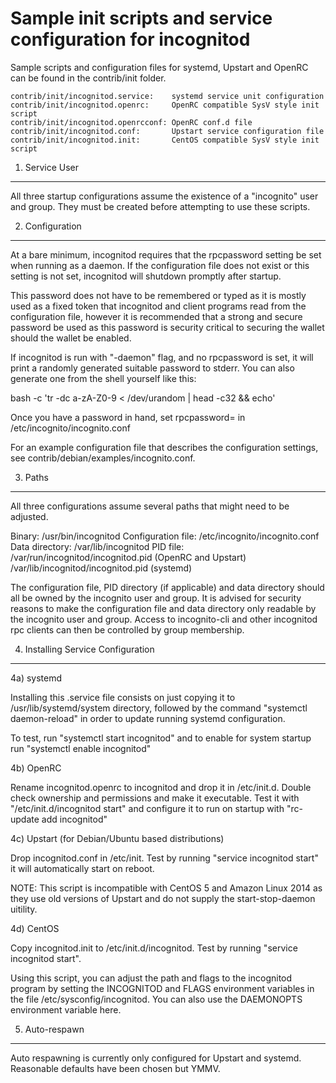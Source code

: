 Sample init scripts and service configuration for incognitod
==========================================================

Sample scripts and configuration files for systemd, Upstart and OpenRC
can be found in the contrib/init folder.

    contrib/init/incognitod.service:    systemd service unit configuration
    contrib/init/incognitod.openrc:     OpenRC compatible SysV style init script
    contrib/init/incognitod.openrcconf: OpenRC conf.d file
    contrib/init/incognitod.conf:       Upstart service configuration file
    contrib/init/incognitod.init:       CentOS compatible SysV style init script

1. Service User
---------------------------------

All three startup configurations assume the existence of a "incognito" user
and group.  They must be created before attempting to use these scripts.

2. Configuration
---------------------------------

At a bare minimum, incognitod requires that the rpcpassword setting be set
when running as a daemon.  If the configuration file does not exist or this
setting is not set, incognitod will shutdown promptly after startup.

This password does not have to be remembered or typed as it is mostly used
as a fixed token that incognitod and client programs read from the configuration
file, however it is recommended that a strong and secure password be used
as this password is security critical to securing the wallet should the
wallet be enabled.

If incognitod is run with "-daemon" flag, and no rpcpassword is set, it will
print a randomly generated suitable password to stderr.  You can also
generate one from the shell yourself like this:

bash -c 'tr -dc a-zA-Z0-9 < /dev/urandom | head -c32 && echo'

Once you have a password in hand, set rpcpassword= in /etc/incognito/incognito.conf

For an example configuration file that describes the configuration settings,
see contrib/debian/examples/incognito.conf.

3. Paths
---------------------------------

All three configurations assume several paths that might need to be adjusted.

Binary:              /usr/bin/incognitod
Configuration file:  /etc/incognito/incognito.conf
Data directory:      /var/lib/incognitod
PID file:            /var/run/incognitod/incognitod.pid (OpenRC and Upstart)
                     /var/lib/incognitod/incognitod.pid (systemd)

The configuration file, PID directory (if applicable) and data directory
should all be owned by the incognito user and group.  It is advised for security
reasons to make the configuration file and data directory only readable by the
incognito user and group.  Access to incognito-cli and other incognitod rpc clients
can then be controlled by group membership.

4. Installing Service Configuration
-----------------------------------

4a) systemd

Installing this .service file consists on just copying it to
/usr/lib/systemd/system directory, followed by the command
"systemctl daemon-reload" in order to update running systemd configuration.

To test, run "systemctl start incognitod" and to enable for system startup run
"systemctl enable incognitod"

4b) OpenRC

Rename incognitod.openrc to incognitod and drop it in /etc/init.d.  Double
check ownership and permissions and make it executable.  Test it with
"/etc/init.d/incognitod start" and configure it to run on startup with
"rc-update add incognitod"

4c) Upstart (for Debian/Ubuntu based distributions)

Drop incognitod.conf in /etc/init.  Test by running "service incognitod start"
it will automatically start on reboot.

NOTE: This script is incompatible with CentOS 5 and Amazon Linux 2014 as they
use old versions of Upstart and do not supply the start-stop-daemon uitility.

4d) CentOS

Copy incognitod.init to /etc/init.d/incognitod. Test by running "service incognitod start".

Using this script, you can adjust the path and flags to the incognitod program by
setting the INCOGNITOD and FLAGS environment variables in the file
/etc/sysconfig/incognitod. You can also use the DAEMONOPTS environment variable here.

5. Auto-respawn
-----------------------------------

Auto respawning is currently only configured for Upstart and systemd.
Reasonable defaults have been chosen but YMMV.
